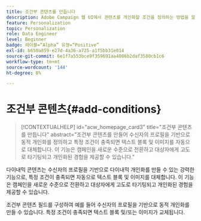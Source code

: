 ```yaml
---
title: 조건부 콘텐츠를 만듭니다
description: Adobe Campaign 웹 UI에서 콘텐츠를 개인화할 조건을 정의하는 방법을 알아봅니다
feature: Personalization
topic: Personalization
role: Data Engineer
level: Beginner
badge: 레이블=“Alpha” 유형=“Positive”
exl-id: b650a859-e27d-4a36-a725-a1f5bb31e014
source-git-commit: 6e1f7a553bce9f359691aa4086b2daf3580cb1c6
workflow-type: tm+mt
source-wordcount: '144'
ht-degree: 8%

---
```


# 조건부 콘텐츠{#add-conditions}

>[!CONTEXTUALHELP]
>id="acw_homepage_card3"
>title="조건부 콘텐츠를 만듭니다"
>abstract="조건부 콘텐츠를 만들어 수신자의 프로필을 기반으로 동적 개인화를 정의하고 특정 조건이 충족되면 텍스트 블록 및 이미지를 자동으로 대체합니다. 이 기능은 캠페인을 새로운 수준으로 전환하고 대상자에게 고도로 타기팅되고 개인화된 경험을 제공할 수 있습니다."


다이내믹 콘텐츠는 수신자의 프로필을 기반으로 다이내믹 개인화를 만들 수 있는 강력한 기능으로, 특정 조건이 충족되면 자동으로 텍스트 블록 및 이미지를 대체합니다. 이 기능은 캠페인을 새로운 수준으로 전환하고 대상자에게 고도로 타기팅되고 개인화된 경험을 제공할 수 있습니다.

조건부 콘텐츠 필드를 구성하여 예를 들어 수신자의 프로필을 기반으로 동적 개인화를 만들 수 있습니다. 특정 조건이 충족되면 텍스트 블록 및/또는 이미지가 교체됩니다.

